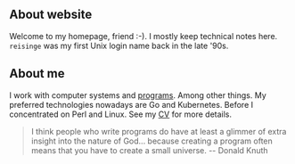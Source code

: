 ## About website

Welcome to my homepage, friend :-). I mostly keep technical notes here. `reisinge` was my first Unix login name back in the late '90s.

## About me

I work with computer systems and [programs](https://github.com/jreisinger). Among other things. My preferred technologies nowadays are Go and Kubernetes. Before I concentrated on Perl and Linux. See my [CV](cv) for more details.

> I think people who write programs do have at least a glimmer of extra insight into the nature of God... because creating a program often means that you have to create a small universe. -- Donald Knuth
